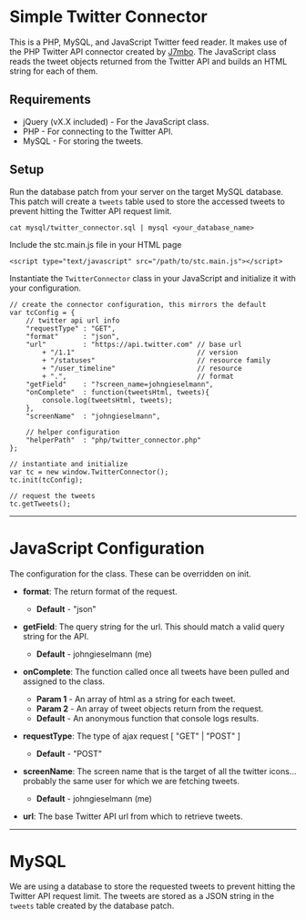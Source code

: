 # Simple Twitter Connector
This is a PHP, MySQL, and JavaScript Twitter feed reader. It makes use of
the PHP Twitter API connector created by
[J7mbo](https://github.com/J7mbo/twitter-api-php). The JavaScript class reads
the tweet objects returned from the Twitter API and builds an HTML string
for each of them.

## Requirements

- jQuery (vX.X included) - For the JavaScript class.
- PHP - For connecting to the Twitter API.
- MySQL - For storing the tweets.

## Setup

Run the database patch from your server on the target MySQL database. This
patch will create a `tweets` table used to store the accessed tweets to
prevent hitting the Twitter API request limit.
```
cat mysql/twitter_connector.sql | mysql <your_database_name>
```

Include the stc.main.js file in your HTML page
```
<script type="text/javascript" src="/path/to/stc.main.js"></script>
```

Instantiate the `TwitterConnector` class in your JavaScript and initialize
it with your configuration.
```
// create the connector configuration, this mirrors the default
var tcConfig = {
    // twitter api url info
    "requestType" : "GET",
    "format"      : "json",
    "url"         : "https://api.twitter.com" // base url
        + "/1.1"                              // version
        + "/statuses"                         // resource family
        + "/user_timeline"                    // resource
        + ".",                                // format
    "getField"    : "?screen_name=johngieselmann",
    "onComplete"  : function(tweetsHtml, tweets){
        console.log(tweetsHtml, tweets);
    },
    "screenName"  : "johngieselmann",

    // helper configuration
    "helperPath"  : "php/twitter_connector.php"
};

// instantiate and initialize
var tc = new window.TwitterConnector();
tc.init(tcConfig);

// request the tweets
tc.getTweets();
```

---

# JavaScript Configuration

The configuration for the class. These can be overridden on init.

- **format**: The return format of the request.
    - **Default** - "json"

- **getField**: The query string for the url. This should match a
    valid query string for the API.
    - **Default** - johngieselmann (me)

- **onComplete**: The function called once all tweets have been
    pulled and assigned to the class.
    - **Param 1** - An array of html as a string for each tweet.
    - **Param 2** - An array of tweet objects return from the request.
    - **Default** - An anonymous function that console logs results.

- **requestType**: The type of ajax request [ "GET" | "POST" ]
    - **Default** - "POST"

- **screenName**: The screen name that is the target of all the
    twitter icons... probably the same user for which we are
    fetching tweets.
    - **Default** - johngieselmann (me)

- **url**: The base Twitter API url from which to retrieve tweets.

---

# MySQL

We are using a database to store the requested tweets to prevent hitting the
Twitter API request limit. The tweets are stored as a JSON string in the `tweets`
table created by the database patch.

